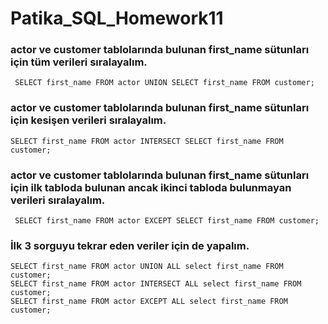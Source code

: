 # Patika_SQL_Homework11

### actor ve customer tablolarında bulunan first_name sütunları için tüm verileri sıralayalım.

```  SELECT first_name FROM actor UNION SELECT first_name FROM customer; ```

### actor ve customer tablolarında bulunan first_name sütunları için kesişen verileri sıralayalım.

``` SELECT first_name FROM actor INTERSECT SELECT first_name FROM customer; ```

### actor ve customer tablolarında bulunan first_name sütunları için ilk tabloda bulunan ancak ikinci tabloda bulunmayan verileri sıralayalım.

```  SELECT first_name FROM actor EXCEPT SELECT first_name FROM customer; ```

### İlk 3 sorguyu tekrar eden veriler için de yapalım.

``` SELECT first_name FROM actor UNION ALL select first_name FROM customer; ```</br>
``` SELECT first_name FROM actor INTERSECT ALL select first_name FROM customer; ```</br>
``` SELECT first_name FROM actor EXCEPT ALL select first_name FROM customer; ```
